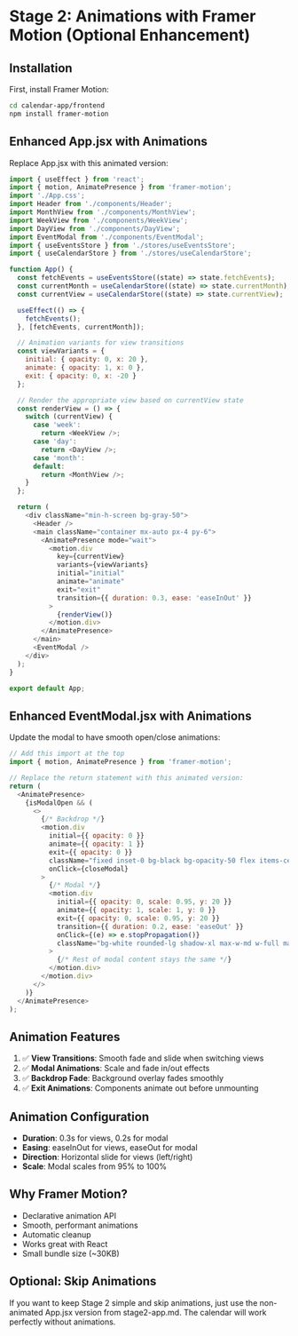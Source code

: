 # Stage 2: Animations with Framer Motion (Optional Enhancement)

## Installation

First, install Framer Motion:

```bash
cd calendar-app/frontend
npm install framer-motion
```

## Enhanced App.jsx with Animations

Replace App.jsx with this animated version:

```javascript
import { useEffect } from 'react';
import { motion, AnimatePresence } from 'framer-motion';
import './App.css';
import Header from './components/Header';
import MonthView from './components/MonthView';
import WeekView from './components/WeekView';
import DayView from './components/DayView';
import EventModal from './components/EventModal';
import { useEventsStore } from './stores/useEventsStore';
import { useCalendarStore } from './stores/useCalendarStore';

function App() {
  const fetchEvents = useEventsStore((state) => state.fetchEvents);
  const currentMonth = useCalendarStore((state) => state.currentMonth);
  const currentView = useCalendarStore((state) => state.currentView);

  useEffect(() => {
    fetchEvents();
  }, [fetchEvents, currentMonth]);

  // Animation variants for view transitions
  const viewVariants = {
    initial: { opacity: 0, x: 20 },
    animate: { opacity: 1, x: 0 },
    exit: { opacity: 0, x: -20 }
  };

  // Render the appropriate view based on currentView state
  const renderView = () => {
    switch (currentView) {
      case 'week':
        return <WeekView />;
      case 'day':
        return <DayView />;
      case 'month':
      default:
        return <MonthView />;
    }
  };

  return (
    <div className="min-h-screen bg-gray-50">
      <Header />
      <main className="container mx-auto px-4 py-6">
        <AnimatePresence mode="wait">
          <motion.div
            key={currentView}
            variants={viewVariants}
            initial="initial"
            animate="animate"
            exit="exit"
            transition={{ duration: 0.3, ease: 'easeInOut' }}
          >
            {renderView()}
          </motion.div>
        </AnimatePresence>
      </main>
      <EventModal />
    </div>
  );
}

export default App;
```

## Enhanced EventModal.jsx with Animations

Update the modal to have smooth open/close animations:

```javascript
// Add this import at the top
import { motion, AnimatePresence } from 'framer-motion';

// Replace the return statement with this animated version:
return (
  <AnimatePresence>
    {isModalOpen && (
      <>
        {/* Backdrop */}
        <motion.div
          initial={{ opacity: 0 }}
          animate={{ opacity: 1 }}
          exit={{ opacity: 0 }}
          className="fixed inset-0 bg-black bg-opacity-50 flex items-center justify-center z-50 p-4"
          onClick={closeModal}
        >
          {/* Modal */}
          <motion.div
            initial={{ opacity: 0, scale: 0.95, y: 20 }}
            animate={{ opacity: 1, scale: 1, y: 0 }}
            exit={{ opacity: 0, scale: 0.95, y: 20 }}
            transition={{ duration: 0.2, ease: 'easeOut' }}
            onClick={(e) => e.stopPropagation()}
            className="bg-white rounded-lg shadow-xl max-w-md w-full max-h-[90vh] overflow-y-auto"
          >
            {/* Rest of modal content stays the same */}
          </motion.div>
        </motion.div>
      </>
    )}
  </AnimatePresence>
);
```

## Animation Features

1. ✅ **View Transitions**: Smooth fade and slide when switching views
2. ✅ **Modal Animations**: Scale and fade in/out effects
3. ✅ **Backdrop Fade**: Background overlay fades smoothly
4. ✅ **Exit Animations**: Components animate out before unmounting

## Animation Configuration

- **Duration**: 0.3s for views, 0.2s for modal
- **Easing**: easeInOut for views, easeOut for modal
- **Direction**: Horizontal slide for views (left/right)
- **Scale**: Modal scales from 95% to 100%

## Why Framer Motion?

- Declarative animation API
- Smooth, performant animations
- Automatic cleanup
- Works great with React
- Small bundle size (~30KB)

## Optional: Skip Animations

If you want to keep Stage 2 simple and skip animations, just use the non-animated App.jsx version from stage2-app.md. The calendar will work perfectly without animations.
